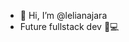 - 👋 Hi, I’m @lelianajara <br>
- Future fullstack dev 🦉💻
<!---
lelianajara/lelianajara is a ✨ special ✨ repository because its `README.md` (this file) appears on your GitHub profile.
You can click the Preview link to take a look at your changes.
--->
